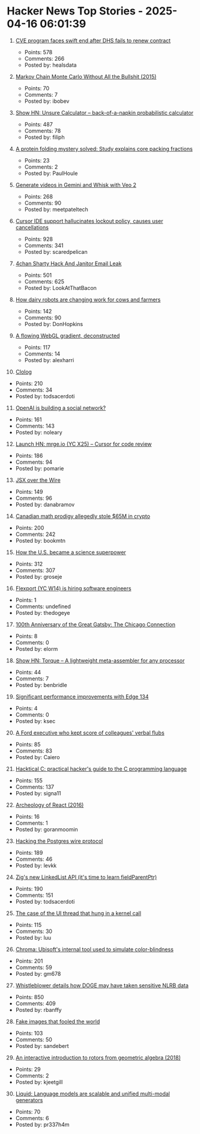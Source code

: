 # Hacker News Top Stories - 2025-04-16 06:01:39

1. [CVE program faces swift end after DHS fails to renew contract](https://www.csoonline.com/article/3963190/cve-program-faces-swift-end-after-dhs-fails-to-renew-contract-leaving-security-flaw-tracking-in-limbo.html)
   - Points: 578
   - Comments: 266
   - Posted by: healsdata

2. [Markov Chain Monte Carlo Without All the Bullshit (2015)](https://www.jeremykun.com/2015/04/06/markov-chain-monte-carlo-without-all-the-bullshit/)
   - Points: 70
   - Comments: 7
   - Posted by: ibobev

3. [Show HN: Unsure Calculator – back-of-a-napkin probabilistic calculator](https://filiph.github.io/unsure/)
   - Points: 487
   - Comments: 78
   - Posted by: filiph

4. [A protein folding mystery solved: Study explains core packing fractions](https://phys.org/news/2025-03-protein-mystery-core-fractions.html)
   - Points: 23
   - Comments: 2
   - Posted by: PaulHoule

5. [Generate videos in Gemini and Whisk with Veo 2](https://blog.google/products/gemini/video-generation/)
   - Points: 268
   - Comments: 90
   - Posted by: meetpateltech

6. [Cursor IDE support hallucinates lockout policy, causes user cancellations](https://old.reddit.com/r/cursor/comments/1jyy5am/psa_cursor_now_restricts_logins_to_a_single/)
   - Points: 928
   - Comments: 341
   - Posted by: scaredpelican

7. [4chan Sharty Hack And Janitor Email Leak](https://knowyourmeme.com/memes/events/april-2025-4chan-sharty-hack-and-janitor-email-leak)
   - Points: 501
   - Comments: 625
   - Posted by: LookAtThatBacon

8. [How dairy robots are changing work for cows and farmers](https://spectrum.ieee.org/lely-dairy-robots)
   - Points: 142
   - Comments: 90
   - Posted by: DonHopkins

9. [A flowing WebGL gradient, deconstructed](https://alexharri.com/blog/webgl-gradients)
   - Points: 117
   - Comments: 14
   - Posted by: alexharri

10. [Clolog](https://github.com/bobschrag/clolog)
   - Points: 210
   - Comments: 34
   - Posted by: todsacerdoti

11. [OpenAI is building a social network?](https://www.theverge.com/openai/648130/openai-social-network-x-competitor)
   - Points: 161
   - Comments: 143
   - Posted by: noleary

12. [Launch HN: mrge.io (YC X25) – Cursor for code review](undefined)
   - Points: 186
   - Comments: 94
   - Posted by: pomarie

13. [JSX over the Wire](https://overreacted.io/jsx-over-the-wire/)
   - Points: 149
   - Comments: 96
   - Posted by: danabramov

14. [Canadian math prodigy allegedly stole $65M in crypto](https://www.theglobeandmail.com/business/economy/article-math-prodigy-cryptocurrency-enforcement-united-states/)
   - Points: 200
   - Comments: 242
   - Posted by: bookmtn

15. [How the U.S. became a science superpower](https://steveblank.com/2025/04/15/how-the-u-s-became-a-science-superpower/)
   - Points: 312
   - Comments: 307
   - Posted by: groseje

16. [Flexport (YC W14) is hiring software engineers](https://flexport.com)
   - Points: 1
   - Comments: undefined
   - Posted by: thedogeye

17. [100th Anniversary of the Great Gatsby: The Chicago Connection](https://www.chicagotribune.com/2025/04/09/photos-chicagos-connection-to-the-great-gatsby/)
   - Points: 8
   - Comments: 0
   - Posted by: elorm

18. [Show HN: Torque – A lightweight meta-assembler for any processor](https://benbridle.com/projects/torque.html)
   - Points: 44
   - Comments: 7
   - Posted by: benbridle

19. [Significant performance improvements with Edge 134](https://blogs.windows.com/msedgedev/2025/04/10/significant-performance-improvements-with-edge-134/)
   - Points: 4
   - Comments: 0
   - Posted by: ksec

20. [A Ford executive who kept score of colleagues' verbal flubs](https://www.wsj.com/lifestyle/ford-motor-mike-obrien-malaprops-6e560520)
   - Points: 85
   - Comments: 83
   - Posted by: Caiero

21. [Hacktical C: practical hacker's guide to the C programming language](https://github.com/codr7/hacktical-c)
   - Points: 155
   - Comments: 137
   - Posted by: signa11

22. [Archeology of React (2016)](https://legacy.reactjs.org/blog/2016/09/28/our-first-50000-stars.html)
   - Points: 16
   - Comments: 1
   - Posted by: goranmoomin

23. [Hacking the Postgres wire protocol](https://pgdog.dev/blog/hacking-postgres-wire-protocol)
   - Points: 189
   - Comments: 46
   - Posted by: levkk

24. [Zig's new LinkedList API (it's time to learn fieldParentPtr)](https://www.openmymind.net/Zigs-New-LinkedList-API/)
   - Points: 190
   - Comments: 151
   - Posted by: todsacerdoti

25. [The case of the UI thread that hung in a kernel call](https://devblogs.microsoft.com/oldnewthing/20250411-00/?p=111066)
   - Points: 115
   - Comments: 30
   - Posted by: luu

26. [Chroma: Ubisoft's internal tool used to simulate color-blindness](https://github.com/ubisoft/Chroma)
   - Points: 201
   - Comments: 59
   - Posted by: gm678

27. [Whistleblower details how DOGE may have taken sensitive NLRB data](https://www.npr.org/2025/04/15/nx-s1-5355896/doge-nlrb-elon-musk-spacex-security)
   - Points: 850
   - Comments: 409
   - Posted by: rbanffy

28. [Fake images that fooled the world](https://www.theguardian.com/artanddesign/2025/apr/12/28-fake-images-that-fooled-the-world)
   - Points: 103
   - Comments: 50
   - Posted by: sandebert

29. [An interactive introduction to rotors from geometric algebra (2018)](https://marctenbosch.com/quaternions/)
   - Points: 29
   - Comments: 2
   - Posted by: kjeetgill

30. [Liquid: Language models are scalable and unified multi-modal generators](https://foundationvision.github.io/Liquid/)
   - Points: 70
   - Comments: 6
   - Posted by: pr337h4m

